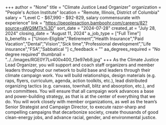 +++
author = "None"
title = "Climate Justice Lead Organizer"
organization = "People's Action Institute"
location = "Remote, Illinois, District of Columbia"
salary = "Level C - $67,990 - $92-829, salary commensurate with experience"
link = "https://peoplesaction.bamboohr.com/careers/82?source=aWQ9MTk%3D"
sort_date = "2024-07-28"
created_at = "July 28, 2024"
closing_date = "August 11, 2024"
a_job_type = ["Full Time"]
b_benefits = ["Union-Eligible","Retirement","Health Insurance","Paid Vacation","Dental","Vision","Sick time","Professional development","Life insurance","FSA","Sabbatical "]
c_feedback = ""
aa_degrees_required = "No degree required"
thumbnail = "../../images/RGE0Y7Lv400x400_f3e97eb8.jpg"
+++
As the Climate Justice Lead Organizer, you will support and coach staff organizers and member leaders throughout our network to build base and leaders through their climate campaign work. You will build relationships, design materials (e.g. raps, flyers, curriculum, agenda, action toolkits, etc.), lead distributed organizing tactics (e.g. canvass, townhall, blitz and absorption, etc.), and run committees. You will ensure that all campaign work advances a base and power-building strategy, as that is at the center of everything that we do. You will work closely with member organizations, as well as the team’s Senior Strategist and Campaign Director, to execute razor-sharp and compelling campaigns that decarbonize society, create thousands of good clean-energy jobs, and advance racial, gender, and environmental justice. 